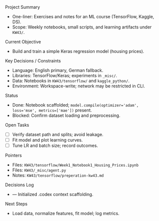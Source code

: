 Project Summary
- One-liner: Exercises and notes for an ML course (TensorFlow, Kaggle, DS).
- Scope: Weekly notebooks, small scripts, and learning artifacts under `KW43/`.

Current Objective
- Build and train a simple Keras regression model (housing prices).

Key Decisions / Constraints
- Language: English primary, German fallback.
- Libraries: TensorFlow/Keras; experiments in `_misc/`.
- Data: Notebooks in `KW43/tensorflow/` and `kaggle_python/`.
- Environment: Workspace-write; network may be restricted in CLI.

Status
- Done: Notebook scaffolded; `model.compile(optimizer='adam', loss='mse', metrics=['mae'])` present.
- Blocked: Confirm dataset loading and preprocessing.

Open Tasks
- [ ] Verify dataset path and splits; avoid leakage.
- [ ] Fit model and plot learning curves.
- [ ] Tune LR and batch size; record outcomes.

Pointers
- Files: `KW43/tensorflow/Week1_Notebook1_Housing_Prices.ipynb`
- Files: `KW43/_misc/agent.py`
- Notes: `KW43/tensorflow/preperation-kw43.md`

Decisions Log
- <date> — Initialized .codex context scaffolding.

Next Steps
- Load data, normalize features, fit model; log metrics.

